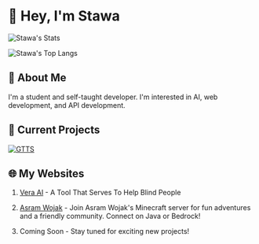 # 👋 Hey, I'm Stawa

![Stawa's Stats](https://github-readme-stats.vercel.app/api?username=stawa&show_icons=true&theme=tokyonight)

![Stawa's Top Langs](https://github-readme-stats.vercel.app/api/top-langs/?username=stawa&layout=donut&theme=tokyonight)

## 🚀 About Me

I'm a student and self-taught developer. I'm interested in AI, web development, and API development.

## 🌟 Current Projects

[![GTTS](https://github-readme-stats.vercel.app/api/pin/?username=stawa&repo=gtts&theme=tokyonight)](https://github.com/stawa/gtts)

## 🌐 My Websites

1. [Vera AI](https://vera-ai.my.id) - A Tool That Serves To Help Blind People

2. [Asram Wojak](https://asramwojak.my.id) - Join Asram Wojak's Minecraft server for fun adventures and a friendly community. Connect on Java or Bedrock!

3. Coming Soon - Stay tuned for exciting new projects!
